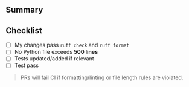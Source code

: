 ## Summary
<!-- What does this PR change? -->

## Checklist
- [ ] My changes pass `ruff check` and `ruff format`
- [ ] No Python file exceeds **500 lines**
- [ ] Tests updated/added if relevant
- [ ] Test pass

> PRs will fail CI if formatting/linting or file length rules are violated.
